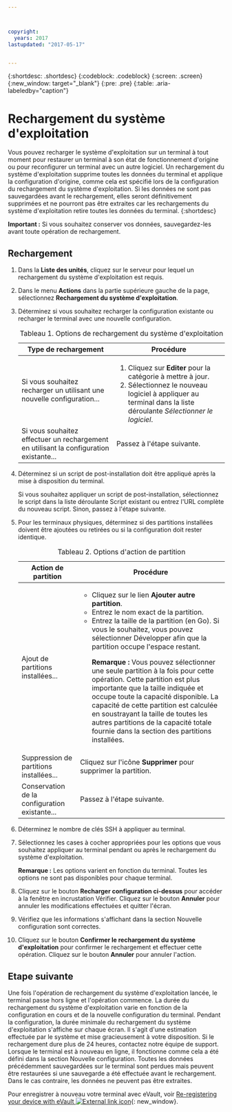 ```yaml
---



copyright:
  years: 2017
lastupdated: "2017-05-17"


---
```


{:shortdesc: .shortdesc}
{:codeblock: .codeblock}
{:screen: .screen}
{:new_window: target="_blank"}
{:pre: .pre}
{:table: .aria-labeledby="caption"}

#  Rechargement du système d'exploitation
Vous pouvez recharger le système d'exploitation sur un terminal à tout moment pour restaurer un terminal à son état de fonctionnement d'origine ou pour reconfigurer un terminal avec un autre logiciel. Un rechargement du système d'exploitation supprime toutes les données du terminal et applique la configuration d'origine, comme cela est spécifié lors de la configuration du rechargement du système d'exploitation. Si les données ne sont pas sauvegardées avant le rechargement, elles seront définitivement supprimées et ne pourront pas être extraites car les rechargements du système d'exploitation retire toutes les données du terminal.
{:shortdesc}

**Important :** Si vous souhaitez conserver vos données, sauvegardez-les avant toute opération de rechargement.

## Rechargement
1. Dans la **Liste des unités**, cliquez sur le serveur pour lequel un rechargement du système d'exploitation est requis.
2. Dans le menu **Actions** dans la partie supérieure gauche de la page, sélectionnez **Rechargement du système d'exploitation**.
3. Déterminez si vous souhaitez recharger la configuration existante ou recharger le terminal avec une nouvelle configuration.

   <table>
   <CAPTION>Tableau 1. Options de rechargement du système d'exploitation</CAPTION>
   <THEAD>
   <TR>
   <th>Type de rechargement</th>
   <th>Procédure</th>
   </TR>
   </THEAD>
   <TBODY>
   <tr>
   <td>Si vous souhaitez recharger un utilisant une nouvelle configuration...</td>
   <td>
   <ol>
   <li>Cliquez sur <b>Editer</b> pour la catégorie à mettre à jour.</li>
   <li>Sélectionnez le nouveau logiciel à appliquer au terminal dans la liste déroulante <i>Sélectionner le logiciel</i>.</li>
   </ol>
   </td>
   </tr>
   <tr>
   <td>Si vous souhaitez effectuer un rechargement en utilisant la configuration existante...</td>
   <td>Passez à l'étape suivante.</td>
   </tr>
   </TBODY>
   </table>

4. Déterminez si un script de post-installation doit être appliqué après la mise à disposition du terminal.

   Si vous souhaitez appliquer un script de post-installation, sélectionnez le script dans la liste déroulante Script existant ou entrez l'URL complète du nouveau script.  Sinon, passez à l'étape suivante.

5. Pour les terminaux physiques, déterminez si des partitions installées doivent être ajoutées ou retirées ou si la configuration doit rester identique.
   
   <table>
   <CAPTION>Tableau 2. Options d'action de partition</CAPTION>
   <THEAD>
   <TR>
   <th>Action de partition</th>
   <th>Procédure</th>
   </TR>
   </THEAD>
   <TBODY>
   <tr>
   <td>Ajout de partitions installées...</td>
   <td>
   <ul>
   <li>Cliquez sur le lien <b>Ajouter autre partition</b>.</li>
   <li>Entrez le nom exact de la partition.</li>
   <li>Entrez la taille de la partition (en Go). Si vous le souhaitez, vous pouvez sélectionner Développer afin que la partition occupe l'espace restant.
   <p><b>Remarque :</b> Vous pouvez sélectionner une seule partition à la fois pour cette opération. Cette partition est plus importante que la taille indiquée et occupe toute la capacité disponible. La capacité de cette partition est calculée en soustrayant la taille de toutes les autres partitions de la capacité totale fournie dans la section des partitions installées.</p>
   </li>
   </ul>
   </td>
   </tr>
   <tr>
   <td>Suppression de partitions installées...</td>
   <td>Cliquez sur l'icône <b>Supprimer</b> pour supprimer la partition.</td>
   </tr>
   <tr>
   <td>Conservation de la configuration existante...</td>
   <td>Passez à l'étape suivante.</td>
   </tr>
   </TBODY>
   </table>
    
6. Déterminez le nombre de clés SSH à appliquer au terminal.

7. Sélectionnez les cases à cocher appropriées pour les options que vous souhaitez appliquer au terminal pendant ou après le rechargement du système d'exploitation.

   **Remarque :** Les options varient en fonction du terminal. Toutes les options ne sont pas disponibles pour chaque terminal.

8. Cliquez sur le bouton **Recharger configuration ci-dessus** pour accéder à la fenêtre en incrustation Vérifier. Cliquez sur le bouton **Annuler** pour annuler les modifications effectuées et quitter l'écran.

9. Vérifiez que les informations s'affichant dans la section Nouvelle configuration sont correctes.  

10. Cliquez sur le bouton **Confirmer le rechargement du système d'exploitation** pour confirmer le rechargement et effectuer cette opération. Cliquez sur le bouton **Annuler** pour annuler l'action.

## Etape suivante
Une fois l'opération de rechargement du système d'exploitation lancée, le terminal passe hors ligne et l'opération commence.
La durée du rechargement du système d'exploitation varie en fonction de la configuration en cours et de la nouvelle configuration du terminal.
Pendant la configuration, la durée minimale du rechargement du système d'exploitation s'affiche sur chaque écran.
Il s'agit d'une estimation effectuée par le système et mise gracieusement à votre disposition. Si le rechargement dure plus de 24 heures,
contactez notre équipe de support. Lorsque le terminal est à nouveau en ligne, il fonctionne comme cela a été défini dans la section Nouvelle configuration. Toutes les données précédemment sauvegardées sur le terminal sont perdues mais peuvent être restaurées si une sauvegarde a été effectuée avant le rechargement.
Dans le cas contraire, les données ne peuvent pas être extraites.
 
Pour enregistrer à nouveau votre terminal avec eVault, voir [Re-registering your device with eVault ![External link icon](../icons/launch-glyph.svg "External link icon")](https://knowledgelayer.softlayer.com/procedure/how-do-i-re-register-evault){: new_window}.
